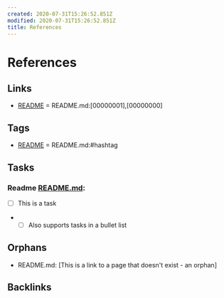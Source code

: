 ```yaml
---
created: 2020-07-31T15:26:52.851Z
modified: 2020-07-31T15:26:52.851Z
title: References
---
```


# References

## Links

* [README] = README.md:[00000001],[00000000]

## Tags

* [README] = README.md:#hashtag

## Tasks

### Readme [README.md](./README.md):

* [ ] This is a task
* * [ ] Also supports tasks in a bullet list

## Orphans

* README.md: [This is a link to a page that doesn't exist - an orphan]

## Backlinks

[README]: ./README.md (Readme)